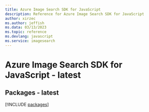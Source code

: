 ```yaml
---
title: Azure Image Search SDK for JavaScript
description: Reference for Azure Image Search SDK for JavaScript
author: xirzec
ms.author: jeffish
ms.data: 03/13/2023
ms.topic: reference
ms.devlang: javascript
ms.service: imagesearch
---
```

# Azure Image Search SDK for JavaScript - latest
## Packages - latest
[!INCLUDE [packages](image-search-index.md)]